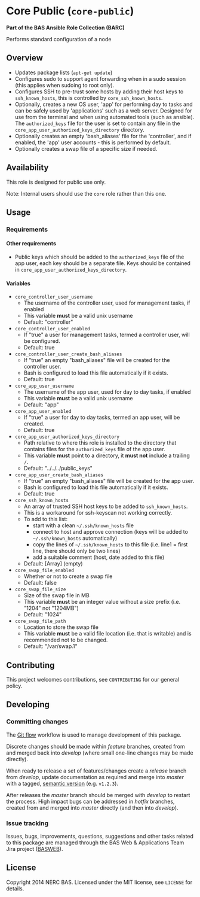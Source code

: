 # Core Public (`core-public`)

**Part of the BAS Ansible Role Collection (BARC)**

Performs standard configuration of a node

## Overview

* Updates package lists (`apt-get update`)
* Configures sudo to support agent forwarding when in a sudo session (this applies when sudoing to root only).
* Configures SSH to pre-trust some hosts by adding their host keys to `ssh_known_hosts`, this is controlled by `core_ssh_known_hosts`.
* Optionally, creates a new OS user, 'app' for performing day to tasks and can be safely used by 'applications' such as a web server. Designed for use from the terminal and when using automated tools (such as ansible). The `authorized_keys` file for the user is set to contain any file in the `core_app_user_authorized_keys_directory` directory.
* Optionally creates an empty 'bash_aliases' file for the 'controller', and if enabled, the 'app' user accounts - this is performed by default.
* Optionally creates a swap file of a specific size if needed.

## Availability

This role is designed for public use only.

Note: Internal users should use the `core` role rather than this one.

## Usage

### Requirements

#### Other requirements

* Public keys which should be added to the `authorized_keys` file of the app user, each key should be a separate file. Keys should be contained in  `core_app_user_authorized_keys_directory`.

#### Variables

* `core_controller_user_username`
	* The username of the controller user, used for management tasks, if enabled
	* This variable **must** be a valid unix username
	* Default: "controller"
* `core_controller_user_enabled`
	* If "true" a user for management tasks, termed a controller user, will be configured.
	* Default: true
* `core_controller_user_create_bash_aliases`
    * If "true" an empty "bash_aliases" file will be created for the controller user.
    * Bash is configured to load this file automatically if it exists.
    * Default: true
* `core_app_user_username`
	* The username of the app user, used for day to day tasks, if enabled
	* This variable **must** be a valid unix username
	* Default: "app"
* `core_app_user_enabled`
	* If "true" a user for day to day tasks, termed an app user, will be created.
	* Default: true
* `core_app_user_authorized_keys_directory`
	* Path relative to where this role is installed to the directory that contains files for the `authorized_keys` file of the app user.
	* This variable **must** point to a directory, it **must not** include a trailing `/`.
	* Default: "../../../public_keys"
* `core_app_user_create_bash_aliases`
    * If "true" an empty "bash_aliases" file will be created for the app user.
    * Bash is configured to load this file automatically if it exists.
    * Default: true
* `core_ssh_known_hosts`
	* An array of trusted SSH host keys to be added to `ssh_known_hosts`.
	* This is a workaround for ssh-keyscan not working correctly.
    * To add to this list:
        * start with a clean `~/.ssh/known_hosts` file
        * connect to host and approve connection (keys will be added to `~/.ssh/known_hosts` automatically)
        * copy the lines of `~/.ssh/known_hosts` to this file (i.e. line1 = first line, there should only be two lines)
        * add a suitable comment (host, date added to this file)
    * Default: [Array]  (empty)
* `core_swap_file_enabled`
    * Whether or not to create a swap file
    * Default: false
* `core_swap_file_size`
    * Size of the swap file in MB
    * This variable **must** be an integer value without a size prefix (i.e. "1204" not "1204MB")
    * Default: "1024"
* `core_swap_file_path`
    * Location to store the swap file
    * This variable **must** be a valid file location (i.e. that is writable) and is recommended not to be changed.
    * Default: "/var/swap.1"

## Contributing

This project welcomes contributions, see `CONTRIBUTING` for our general policy.

## Developing

### Committing changes

The [Git flow](https://github.com/fzaninotto/Faker#formatters) workflow is used to manage development of this package.

Discrete changes should be made within *feature* branches, created from and merged back into *develop* (where small one-line changes may be made directly).

When ready to release a set of features/changes create a *release* branch from *develop*, update documentation as required and merge into *master* with a tagged, [semantic version](http://semver.org/) (e.g. `v1.2.3`).

After releases the *master* branch should be merged with *develop* to restart the process. High impact bugs can be addressed in *hotfix* branches, created from and merged into *master* directly (and then into *develop*).

### Issue tracking

Issues, bugs, improvements, questions, suggestions and other tasks related to this package are managed through the BAS Web & Applications Team Jira project ([BASWEB](https://jira.ceh.ac.uk/browse/BASWEB)).

## License

Copyright 2014 NERC BAS. Licensed under the MIT license, see `LICENSE` for details.